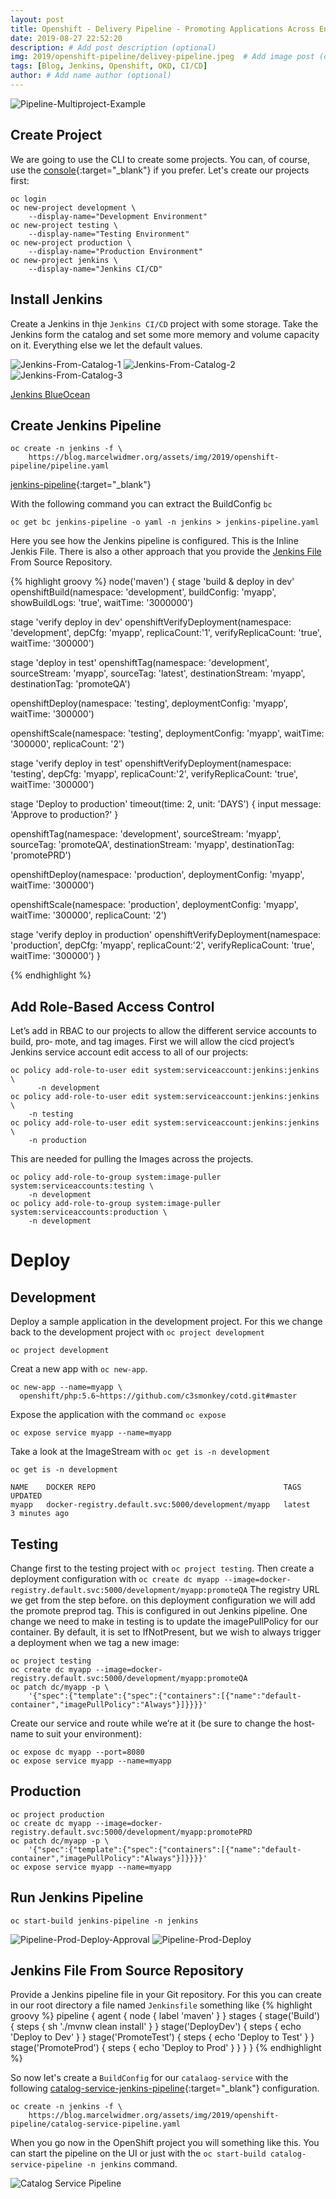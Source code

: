 ```yaml
---
layout: post
title: Openshift - Delivery Pipeline - Promoting Applications Across Environments
date: 2019-08-27 22:52:20
description: # Add post description (optional)
img: 2019/openshift-pipeline/delivey-pipeline.jpeg  # Add image post (optional)
tags: [Blog, Jenkins, Openshift, OKD, CI/CD]
author: # Add name author (optional)
---
```




![Pipeline-Multiproject-Example](/assets/img/2019/openshift-pipeline/promotion_pipeline.png)


## Create Project
We are going to use the CLI to create some projects. 
You can, of course, use the [console](https://console.c3smonkey.ch:8443/console/catalog){:target="_blank"} if you prefer. 
Let's create our projects first:

```
oc login  
oc new-project development \
    --display-name="Development Environment"
oc new-project testing \
    --display-name="Testing Environment"    
oc new-project production \
    --display-name="Production Environment"    
oc new-project jenkins \
    --display-name="Jenkins CI/CD"  
```

## Install Jenkins 
Create a Jenkins in thje `Jenkins CI/CD` project with some storage. Take the Jenkins form the catalog and set some more memory and volume capacity on it.
Everything else we let the default values. 

![Jenkins-From-Catalog-1](/assets/img/2019/openshift-pipeline/Jenkins-from-catalog-1.png)
![Jenkins-From-Catalog-2](/assets/img/2019/openshift-pipeline/Jenkins-from-catalog-2.png)
![Jenkins-From-Catalog-3](/assets/img/2019/openshift-pipeline/Jenkins-from-catalog-3.png)

[Jenkins BlueOcean](https://jenkins-jenkins.apps.c3smonkey.ch/blue/organizations/jenkins/)
 
## Create Jenkins Pipeline
``` 
oc create -n jenkins -f \
    https://blog.marcelwidmer.org/assets/img/2019/openshift-pipeline/pipeline.yaml
```

[jenkins-pipeline](/assets/img/2019/openshift-pipeline/pipeline.yaml){:target="_blank"}

With the following command you can extract the BuildConfig `bc`   
``` 
oc get bc jenkins-pipeline -o yaml -n jenkins > jenkins-pipeline.yaml
```

Here you see how the Jenkins pipeline is configured. This is the Inline Jenkis File.
There is also a other approach that you provide the [Jenkins File](#jenkins-pipeline-in-git) From Source Repository.  


{% highlight groovy %}
node('maven') {
  stage 'build & deploy in dev'
  openshiftBuild(namespace: 'development',
  			    buildConfig: 'myapp',
			    showBuildLogs: 'true',
			    waitTime: '3000000')
  
  stage 'verify deploy in dev'
  openshiftVerifyDeployment(namespace: 'development',
				       depCfg: 'myapp',
				       replicaCount:'1',
				       verifyReplicaCount: 'true',
				       waitTime: '300000')
  
  stage 'deploy in test'
  openshiftTag(namespace: 'development',
  			  sourceStream: 'myapp',
			  sourceTag: 'latest',
			  destinationStream: 'myapp',
			  destinationTag: 'promoteQA')
  
  openshiftDeploy(namespace: 'testing',
  			     deploymentConfig: 'myapp',
			     waitTime: '300000')

  openshiftScale(namespace: 'testing',
  			     deploymentConfig: 'myapp',
			     waitTime: '300000',
			     replicaCount: '2')
  
  stage 'verify deploy in test'
  openshiftVerifyDeployment(namespace: 'testing',
				       depCfg: 'myapp',
				       replicaCount:'2',
				       verifyReplicaCount: 'true',
				       waitTime: '300000')
  
  stage 'Deploy to production'
  timeout(time: 2, unit: 'DAYS') {
      input message: 'Approve to production?'
 }

  openshiftTag(namespace: 'development',
  			  sourceStream: 'myapp',
			  sourceTag: 'promoteQA',
			  destinationStream: 'myapp',
			  destinationTag: 'promotePRD')

  
  openshiftDeploy(namespace: 'production',
  			     deploymentConfig: 'myapp',
			     waitTime: '300000')
  
  openshiftScale(namespace: 'production',
  			     deploymentConfig: 'myapp',
			     waitTime: '300000',
			     replicaCount: '2')
  
  stage 'verify deploy in production'
  openshiftVerifyDeployment(namespace: 'production',
				       depCfg: 'myapp',
				       replicaCount:'2',
				       verifyReplicaCount: 'true',
				       waitTime: '300000')
}

{% endhighlight %}

## Add Role-Based Access Control
Let’s add in RBAC to our projects to allow the different service accounts to build, pro‐ mote, and tag images.
First we will allow the cicd project’s Jenkins service account edit access to all of our projects:

```
oc policy add-role-to-user edit system:serviceaccount:jenkins:jenkins \
      -n development
oc policy add-role-to-user edit system:serviceaccount:jenkins:jenkins \
    -n testing
oc policy add-role-to-user edit system:serviceaccount:jenkins:jenkins \
    -n production
```

This are needed for pulling the Images across the projects.
```
oc policy add-role-to-group system:image-puller system:serviceaccounts:testing \
    -n development
oc policy add-role-to-group system:image-puller system:serviceaccounts:production \
    -n development
```

# Deploy
## Development
Deploy a sample application in the development project. 
For this we change back to the development project with `oc project development`

```
oc project development
```

Creat a new app with `oc new-app`.

```
oc new-app --name=myapp \
  openshift/php:5.6~https://github.com/c3smonkey/cotd.git#master
```

Expose the application with the command `oc expose`
```
oc expose service myapp --name=myapp
```

Take a look at the ImageStream with `oc get is -n development`
```
oc get is -n development

NAME    DOCKER REPO                                          TAGS     UPDATED
myapp   docker-registry.default.svc:5000/development/myapp   latest   3 minutes ago
```

## Testing
Change first to the testing project with `oc project testing`.
Then create a deployment configuration with `oc create dc myapp --image=docker-registry.default.svc:5000/development/myapp:promoteQA`
The registry URL we get from the step before. on this deployment configuration we will add the promote preprod tag. This is configured in out Jenkins pipeline.
One change we need to make in testing is to update the imagePullPolicy for our container. 
By default, it is set to IfNotPresent, but we wish to always trigger a deployment when we tag a new image:
``` 
oc project testing
oc create dc myapp --image=docker-registry.default.svc:5000/development/myapp:promoteQA
oc patch dc/myapp -p \
    '{"spec":{"template":{"spec":{"containers":[{"name":"default-container","imagePullPolicy":"Always"}]}}}}'
```

Create our service and route while we’re at it (be sure to change the host‐name to suit your environment):
``` 
oc expose dc myapp --port=8080
oc expose service myapp --name=myapp
```


## Production
``` 
oc project production
oc create dc myapp --image=docker-registry.default.svc:5000/development/myapp:promotePRD
oc patch dc/myapp -p \
    '{"spec":{"template":{"spec":{"containers":[{"name":"default-container","imagePullPolicy":"Always"}]}}}}'
oc expose service myapp --name=myapp
```


## Run Jenkins Pipeline
```
oc start-build jenkins-pipeline -n jenkins
```

![Pipeline-Prod-Deploy-Approval](/assets/img/2019/openshift-pipeline/pipeline-prod-deploy-approval.png)
![Pipeline-Prod-Deploy](/assets/img/2019/openshift-pipeline/pipeline-prod-deploy.png)


## Jenkins File From Source Repository <a name="jenkins-pipeline-in-git"></a>
Provide a Jenkins pipeline file in your Git repository. For this you can create in our root directory a file named `Jenkinsfile` something like
{% highlight groovy %}
pipeline {
  agent {
    node {
      label 'maven'
    }
  }
  stages {
    stage('Build') {
      steps {
        sh './mvnw clean install'
      }
    }
    stage('DeployDev') {
      steps {
        echo 'Deploy to Dev'
      }
    }
    stage('PromoteTest') {
      steps {
        echo 'Deploy to Test'
      }
    }
    stage('PromoteProd') {
      steps {
        echo 'Deploy to Prod'
      }
    }
  }
}
{% endhighlight %}

So now let's create a `BuildConfig` for our `catalaog-service` with the following [catalog-service-jenkins-pipeline](/assets/img/2019/openshift-pipeline/catalog-service-pipeline.yaml){:target="_blank"} configuration.

``` 
oc create -n jenkins -f \
    https://blog.marcelwidmer.org/assets/img/2019/openshift-pipeline/catalog-service-pipeline.yaml
```

When you go now in the OpenShift project you will something like this. You can start the pipeline on the UI or just with the `oc start-build catalog-service-pipeline -n jenkins` command.

![Catalog Service Pipeline](/assets/img/2019/openshift-pipeline/catalog-service-pipeline-created.png)






[jekyll-docs]: https://jekyllrb.com/docs/home
[jekyll-gh]:   https://github.com/jekyll/jekyll
[jekyll-talk]: https://talk.jekyllrb.com/
